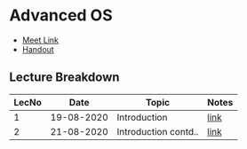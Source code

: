 # Advanced OS

- [Meet Link](https://teams.microsoft.com/_#/pre-join-calling/19:6c75356cebbb429bb810c4587287ad0e@thread.tacv2)
- [Handout](https://drive.google.com/file/d/1ai51SXmgsV3JlcJ5Q6UwaZIwG6dPbI7r/view?usp=sharing)

## Lecture Breakdown

| LecNo | Date       | Topic                | Notes                       |
| ----- | ---------- | -------------------- | --------------------------- |
| 1     | 19-08-2020 | Introduction         | [link](Lec1Aug19/README.md) |
| 2     | 21-08-2020 | Introduction contd.. | [link](Lec2Aug21/README.md) |